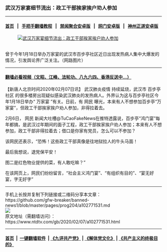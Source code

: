 ### 武汉万家宴细节流出：政工干部挨家挨户劝人参加
------------------------

#### [首页](https://github.com/gfw-breaker/banned-news1/blob/master/README.md) &nbsp;&nbsp;|&nbsp;&nbsp; [手把手翻墙教程](https://github.com/gfw-breaker/guides/wiki) &nbsp;&nbsp;|&nbsp;&nbsp; [禁闻聚合安卓版](https://github.com/gfw-breaker/bn-android) &nbsp;&nbsp;|&nbsp;&nbsp; [网门安卓版](https://github.com/oGate2/oGate) &nbsp;&nbsp;|&nbsp;&nbsp; [神州正道安卓版](https://github.com/SzzdOgate/update) 



<div><div class="featured_image">
 <a href="https://i.ntdtv.com/assets/uploads/2020/02/11-7.jpg" target="_blank">
  <figure>
   <img alt="武汉万家宴细节流出：政工干部挨家挨户劝人参加" src="https://i.ntdtv.com/assets/uploads/2020/02/11-7-800x450.jpg"/>
  </figure><br/>
 </a>
 <span class="caption">
  曾于今年1月18日举办万家宴的武汉市百步亭社区近日出现发热病人集中大爆发的情况，引发舆论界广泛关注。（网路图片）
 </span>
</div>
</div><hr/>

#### [翻墙必看视频（文昭、江峰、法轮功、八九六四、香港反送中...）](https://github.com/gfw-breaker/banned-news1/blob/master/pages/link3.md)

<div><div class="post_content" itemprop="articleBody">
 <p>
  【新唐人北京时间2020年02月07日讯】
  <ok href="https://www.ntdtv.com/gb/442749.htm">
   武汉肺炎疫情
  </ok>
  持续延烧，武汉市
  <ok href="https://www.ntdtv.com/gb/百步亭社区.htm">
   百步亭社区
  </ok>
  的很多楼房出现疑似感染武汉肺炎的发热病人。外界认为这与百步亭社区今年1月18日举办“
  <ok href="https://www.ntdtv.com/gb/万家宴.htm">
   万家宴
  </ok>
  ”有关。日前，有
  <ok href="https://www.ntdtv.com/gb/网民.htm">
   网民
  </ok>
  曝光，本来有人不想参加百步亭“万家宴”，但政工干部挨家挨户劝人参加，非得拉着去。
 </p>
 <p>
  2月6日，
  <ok href="https://www.ntdtv.com/gb/网民.htm">
   网民
  </ok>
  新闻大吐槽@TuCaoFakeNews在推特透露说，百步亭“鸿门宴”每年都搞，是武汉过年期间的面子工程，政工干部挨家挨户劝人参加；本来有人不想参加，政工干部非得拉着去；借口是你家有党员，怎么可以不参加？
 </p>
 <p>
  该网民还表示，“恐怖！这些政工干部真像是往地狱拉人的牛头马面！
 </p>
 <p>
  最后我想说，退党保平安！
 </p>
 <p>
  图二是红色物业提供的菜，有人敢吃嘛？”
 </p>
 <p>
  在该网页上，网民们纷纷留言，“社会主义鸿门宴”、“有组织有目的”、“宴无好宴，字无好字”
 </p>
</div></div>
<hr/>
手机上长按并复制下列链接或二维码分享本文章：<br/>
https://github.com/gfw-breaker/banned-news1/blob/master/pages/prog204/a102771531.md <br/>
<a href='https://github.com/gfw-breaker/banned-news1/blob/master/pages/prog204/a102771531.md'><img src='https://github.com/gfw-breaker/banned-news1/blob/master/pages/prog204/a102771531.md.png'/></a> <br/>
原文地址（需翻墙访问）：https://www.ntdtv.com/gb/2020/02/07/a102771531.html


------------------------
#### [首页](https://github.com/gfw-breaker/banned-news1/blob/master/README.md) &nbsp;|&nbsp; [一键翻墙软件](https://github.com/gfw-breaker/nogfw/blob/master/README.md) &nbsp;| [《九评共产党》](https://github.com/gfw-breaker/9ping.md/blob/master/README.md#九评之一评共产党是什么) | [《解体党文化》](https://github.com/gfw-breaker/jtdwh.md/blob/master/README.md) | [《共产主义的终极目的》](https://github.com/gfw-breaker/gczydzjmd.md/blob/master/README.md)


<img src='http://gfw-breaker.win/banned-news/pages/prog204/a102771531.md' width='0px' height='0px'/>